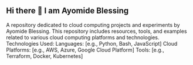 ## Hi there 👋 I am Ayomide Blessing
A repository dedicated to cloud computing projects and experiments by Ayomide Blessing. This repository includes resources, tools, and examples related to various cloud computing platforms and technologies.
Technologies Used:
Languages: [e.g., Python, Bash, JavaScript]
Cloud Platforms: [e.g., AWS, Azure, Google Cloud Platform]
Tools: [e.g., Terraform, Docker, Kubernetes]


